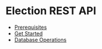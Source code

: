 # Election REST API

- [Prerequisites](./prerequisites.md)
- [Get Started](./get-started.md)
- [Database Operations](./database-operations.md)

